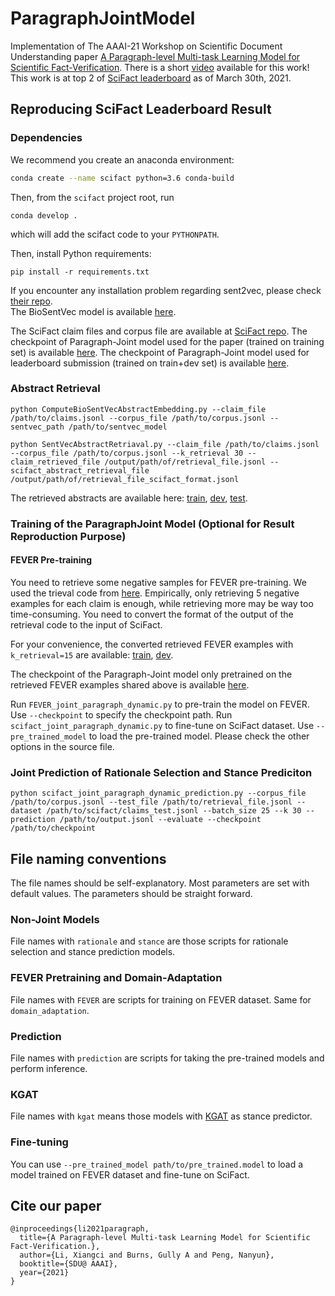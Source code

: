 # ParagraphJointModel
Implementation of The AAAI-21 Workshop on Scientific Document Understanding paper [A Paragraph-level Multi-task Learning Model for Scientific Fact-Verification](https://arxiv.org/abs/2012.14500). There is a short [video](https://www.youtube.com/watch?v=YrpYAdNl05Y) available for this work! This work is at top 2 of [SciFact leaderboard](https://leaderboard.allenai.org/scifact/submissions/public) as of March 30th, 2021.

## Reproducing SciFact Leaderboard Result
### Dependencies

We recommend you create an anaconda environment:
```bash
conda create --name scifact python=3.6 conda-build
```
Then, from the `scifact` project root, run
```
conda develop .
```
which will add the scifact code to your `PYTHONPATH`.

Then, install Python requirements:
```
pip install -r requirements.txt
```
If you encounter any installation problem regarding sent2vec, please check [their repo](https://github.com/epfml/sent2vec).  
The BioSentVec model is available [here](https://github.com/ncbi-nlp/BioSentVec#biosentvec).

The SciFact claim files and corpus file are available at [SciFact repo](https://github.com/allenai/scifact).
The checkpoint of Paragraph-Joint model used for the paper (trained on training set) is available [here](https://drive.google.com/file/d/1agyrkUGJ0lxTBJpdy1QCyaAAJyxBnoO2/view?usp=sharing).
The checkpoint of Paragraph-Joint model used for leaderboard submission (trained on train+dev set) is available [here](https://drive.google.com/file/d/1hMrQzFe1EaJpCN9s3pF27Wu3amBbekiI/view?usp=sharing).

### Abstract Retrieval
```
python ComputeBioSentVecAbstractEmbedding.py --claim_file /path/to/claims.jsonl --corpus_file /path/to/corpus.jsonl --sentvec_path /path/to/sentvec_model

python SentVecAbstractRetriaval.py --claim_file /path/to/claims.jsonl --corpus_file /path/to/corpus.jsonl --k_retrieval 30 --claim_retrieved_file /output/path/of/retrieval_file.jsonl --scifact_abstract_retrieval_file /output/path/of/retrieval_file_scifact_format.jsonl
```
The retrieved abstracts are available here: [train](https://drive.google.com/file/d/18yWhLP3n1OjT_XrUB3rJwNMnLRI3k8Ck/view?usp=sharing), [dev](https://drive.google.com/file/d/1fnfdOA2e3_U-kGavuhoyiYZUlDYWX9eM/view?usp=sharing), [test](https://drive.google.com/file/d/10Lh0aP06tGfZ-LlNGWnDtN0GM8M14z2q/view?usp=sharing).
### Training of the ParagraphJoint Model (Optional for Result Reproduction Purpose)
#### FEVER Pre-training
You need to retrieve some negative samples for FEVER pre-training. We used the trieval code from [here](https://github.com/sheffieldnlp/fever-naacl-2018). Empirically, only retrieving 5 negative examples for each claim is enough, while retrieving more may be way too time-consuming. You need to convert the format of the output of the retrieval code to the input of SciFact.

For your convenience, the converted retrieved FEVER examples with `k_retrieval=15` are available: [train](https://drive.google.com/file/d/1sS6mpaALuWnk6Pl2twIt_GcBs7ExRY2b/view?usp=sharing), [dev](https://drive.google.com/file/d/1sOfFL6fvK-AYjzcGPJ5KqcFPmAMvQJUi/view?usp=sharing).

The checkpoint of the Paragraph-Joint model only pretrained on the retrieved FEVER examples shared above is available [here](https://drive.google.com/file/d/12u9glqoCBuhxnP9P8dM4HSncAIjHmQ_U/view?usp=sharing).

Run `FEVER_joint_paragraph_dynamic.py` to pre-train the model on FEVER. Use `--checkpoint` to specify the checkpoint path. Run `scifact_joint_paragraph_dynamic.py` to fine-tune on SciFact dataset. Use `--pre_trained_model` to load the pre-trained model. Please check the other options in the source file.

### Joint Prediction of Rationale Selection and Stance Prediciton
```
python scifact_joint_paragraph_dynamic_prediction.py --corpus_file /path/to/corpus.jsonl --test_file /path/to/retrieval_file.jsonl --dataset /path/to/scifact/claims_test.jsonl --batch_size 25 --k 30 --prediction /path/to/output.jsonl --evaluate --checkpoint /path/to/checkpoint
```

## File naming conventions
The file names should be self-explanatory. Most parameters are set with default values. The parameters should be straight forward.

### Non-Joint Models
File names with `rationale` and `stance` are those scripts for rationale selection and stance prediction models.

### FEVER Pretraining and Domain-Adaptation
File names with `FEVER` are scripts for training on FEVER dataset. Same for `domain_adaptation`.

### Prediction
File names with `prediction` are scripts for taking the pre-trained models and perform inference.

### KGAT
File names with `kgat` means those models with [KGAT](https://github.com/xiangwang1223/knowledge_graph_attention_network) as stance predictor.

### Fine-tuning
You can use `--pre_trained_model path/to/pre_trained.model` to load a model trained on FEVER dataset and fine-tune on SciFact.

## Cite our paper
```
@inproceedings{li2021paragraph,
  title={A Paragraph-level Multi-task Learning Model for Scientific Fact-Verification.},
  author={Li, Xiangci and Burns, Gully A and Peng, Nanyun},
  booktitle={SDU@ AAAI},
  year={2021}
}
```

